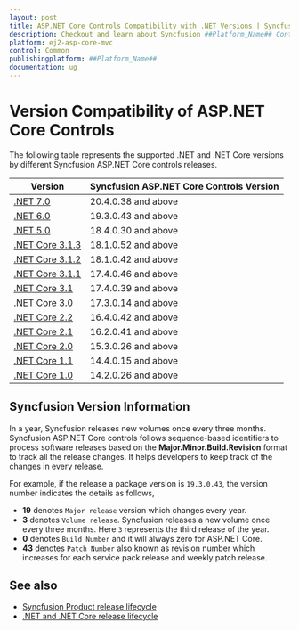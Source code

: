 ```yaml
---
layout: post
title: ASP.NET Core Controls Compatibility with .NET Versions | Syncfusion
description: Checkout and learn about Syncfusion ##Platform_Name## Controls Compatibility with .NET Versions and much more.
platform: ej2-asp-core-mvc
control: Common
publishingplatform: ##Platform_Name##
documentation: ug
---
```


# Version Compatibility of ASP.NET Core Controls

The following table represents the supported .NET and .NET Core versions by different Syncfusion ASP.NET Core controls releases.

| Version | Syncfusion ASP.NET Core Controls Version |
| ------------- | ------------- |
| [.NET 7.0](https://devblogs.microsoft.com/dotnet/announcing-asp-net-core-in-dotnet-7/) | 20.4.0.38 and above |
| [.NET 6.0](https://devblogs.microsoft.com/dotnet/announcing-asp-net-core-in-net-6/) | 19.3.0.43 and above |
| [.NET 5.0](https://devblogs.microsoft.com/dotnet/announcing-asp-net-core-in-net-5/) | 18.4.0.30 and above  |
| [.NET Core 3.1.3](https://devblogs.microsoft.com/dotnet/net-core-march-2020/) | 18.1.0.52 and above |
| [.NET Core 3.1.2](https://devblogs.microsoft.com/dotnet/net-core-february-2020/) | 18.1.0.42 and above |
| [.NET Core 3.1.1](https://devblogs.microsoft.com/dotnet/net-core-january-2020/) | 17.4.0.46  and above |
| [.NET Core 3.1](https://devblogs.microsoft.com/dotnet/asp-net-core-updates-in-net-core-3-1/) | 17.4.0.39 and above |
| [.NET Core 3.0](https://devblogs.microsoft.com/dotnet/announcing-net-core-3-0/) | 17.3.0.14 and above |
| [.NET Core 2.2](https://devblogs.microsoft.com/dotnet/announcing-net-core-2-2/) | 16.4.0.42 and above |
| [.NET Core 2.1](https://devblogs.microsoft.com/dotnet/announcing-net-core-2-1/) | 16.2.0.41 and above |
| [.NET Core 2.0](https://devblogs.microsoft.com/dotnet/announcing-net-core-2-0/) | 15.3.0.26 and above |
| [.NET Core 1.1](https://devblogs.microsoft.com/dotnet/announcing-net-core-1-1/) | 14.4.0.15 and above |
| [.NET Core 1.0](https://devblogs.microsoft.com/dotnet/announcing-net-core-1-0/) | 14.2.0.26 and above |

## Syncfusion Version Information

In a year, Syncfusion releases new volumes once every three months. Syncfusion ASP.NET Core controls follows sequence-based identifiers to process software releases based on the **Major.Minor.Build.Revision** format to track all the release changes. It helps developers to keep track of the changes in every release. 

For example, if the release a package version is `19.3.0.43`, the version number indicates the details as follows,

* **19** denotes `Major release` version which changes every year.
* **3** denotes `Volume release`. Syncfusion releases a new volume once every three months. Here `3` represents the third release of the year.
* **0** denotes `Build Number` and it will always zero for ASP.NET Core.
* **43** denotes `Patch Number` also known as revision number which increases for each service pack release and weekly patch release.

## See also

* [Syncfusion Product release lifecycle](https://www.syncfusion.com/support/product-lifecycle/)
* [.NET and .NET Core release lifecycle](https://dotnet.microsoft.com/en-us/platform/support/policy/dotnet-core)
